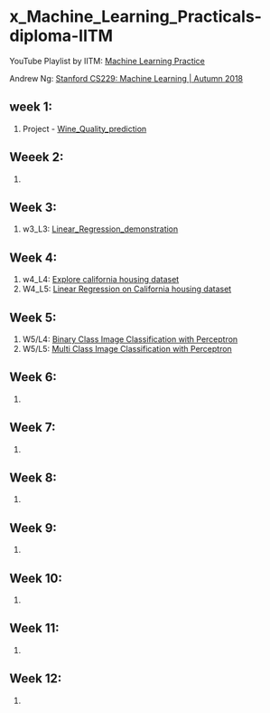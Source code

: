 # x_Machine_Learning_Practicals-diploma-IITM

YouTube Playlist by IITM: [Machine Learning Practice](https://www.youtube.com/playlist?list=PLZ2ps__7DhBb3ovNQam2c_WcGeiW9OhQo)

Andrew Ng: [Stanford CS229: Machine Learning | Autumn 2018](https://www.youtube.com/playlist?list=PLoROMvodv4rMiGQp3WXShtMGgzqpfVfbU)

## week 1:
1. Project - [Wine_Quality_prediction](https://www.kaggle.com/code/shailx/wine-quality-prediction-end-to-end-ml-projects/edit)

## Weeek 2:

1. 


## Week 3:

1. w3_L3: [Linear_Regression_demonstration](https://www.kaggle.com/code/shailx/linear-regression-1/edit/run/96091208)

## Week 4:

1. w4_L4: [Explore california housing dataset](https://www.kaggle.com/shailx/exploring-california-housing-dataset/edit)
2. W4_L5: [Linear Regression on California housing dataset](https://www.kaggle.com/shailx/linear-regression-on-california-housing-dataset/edit)


## Week 5:

1. W5/L4: [Binary Class Image Classification with Perceptron](https://www.kaggle.com/shailx/binary-class-image-classification-with-perceptron/edit)
2. W5/L5: [Multi Class Image Classification with Perceptron](https://www.kaggle.com/shailx/multi-class-image-classification-with-perceptron/edit)

## Week 6:

1.

## Week 7:

1.

## Week 8:

1.

## Week 9:

1.

## Week 10:

1.

## Week 11:

1.

## Week 12:

1.





